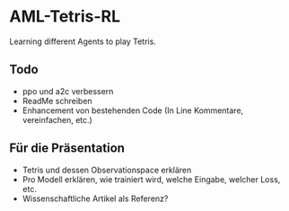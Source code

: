 # AML-Tetris-RL

Learning different Agents to play Tetris.

## Todo

- ppo und a2c verbessern
- ReadMe schreiben
- Enhancement von bestehenden Code (In Line Kommentare, vereinfachen, etc.)

## Für die Präsentation

- Tetris und dessen Observationspace erklären
- Pro Modell erklären, wie trainiert wird, welche Eingabe, welcher Loss, etc.
- Wissenschaftliche Artikel als Referenz?
